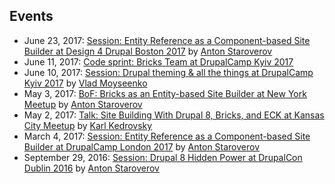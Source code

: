 ## Events

- June 23, 2017: [Session: Entity Reference as a Component-based Site Builder at Design 4 Drupal Boston 2017](https://www.design4drupal.org/sessions/site-building/entity-reference-component-based-site-builder) by [Anton Staroverov](https://www.drupal.org/u/tonystar)
- June 11, 2017: [Code sprint: Bricks Team at DrupalCamp Kyiv 2017](http://camp17.drupal.ua/en/codesprint)
- June 10, 2017: [Session: Drupal theming & all the things at DrupalCamp Kyiv 2017](http://camp17.drupal.ua/en/speakers/drupal-theming-all-things) by [Vlad Moyseenko](https://www.drupal.org/u/vladdancer)
- May 3, 2017: [BoF: Bricks as an Entity-based Site Builder at New York Meetup](https://www.meetup.com/drupalnyc/events/239330721/) by [Anton Staroverov](https://www.drupal.org/u/tonystar)
- May 2, 2017: [Talk: Site Building With Drupal 8, Bricks, and ECK at Kansas City Meetup](https://www.meetup.com/Greater-Kansas-City-Drupal-User-Group/events/236503897/) by [Karl Kedrovsky](https://www.drupal.org/u/karlkedrovsky)
- March 4, 2017: [Session: Entity Reference as a Component-based Site Builder at DrupalCamp London 2017](http://drupalcamp.london/session/entity-reference-component-based-site-builder) by [Anton Staroverov](https://www.drupal.org/u/tonystar)
- September 29, 2016: [Session: Drupal 8 Hidden Power at DrupalCon Dublin 2016](https://events.drupal.org/dublin2016/sessions/hidden-power-drupal-8-core-entity-reference-site-builder-flexible-content) by [Anton Staroverov](https://www.drupal.org/u/tonystar)
